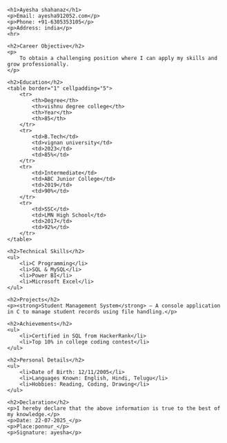 <!DOCTYPE html>
<html>
<head>
    <title>My Resume</title>
</head>
<body>

    <h1>Ayesha shahanaz</h1>
    <p>Email: ayesha912052.com</p>
    <p>Phone: +91-6305353105</p>
    <p>Address: india</p>
    <hr>

    <h2>Career Objective</h2>
    <p>
        To obtain a challenging position where I can apply my skills and grow professionally.
    </p>

    <h2>Education</h2>
    <table border="1" cellpadding="5">
        <tr>
            <th>Degree</th>
            <th>vishnu degree college</th>
            <th>Year</th>
            <th>85</th>
        </tr>
        <tr>
            <td>B.Tech</td>
            <td>vignan university</td>
            <td>2023</td>
            <td>85%</td>
        </tr>
        <tr>
            <td>Intermediate</td>
            <td>ABC Junior College</td>
            <td>2019</td>
            <td>90%</td>
        </tr>
        <tr>
            <td>SSC</td>
            <td>LMN High School</td>
            <td>2017</td>
            <td>92%</td>
        </tr>
    </table>

    <h2>Technical Skills</h2>
    <ul>
        <li>C Programming</li>
        <li>SQL & MySQL</li>
        <li>Power BI</li>
        <li>Microsoft Excel</li>
    </ul>

    <h2>Projects</h2>
    <p><strong>Student Management System</strong> – A console application in C to manage student records using file handling.</p>

    <h2>Achievements</h2>
    <ul>
        <li>Certified in SQL from HackerRank</li>
        <li>Top 10% in college coding contest</li>
    </ul>

    <h2>Personal Details</h2>
    <ul>
        <li>Date of Birth: 12/11/2005</li>
        <li>Languages Known: English, Hindi, Telugu</li>
        <li>Hobbies: Reading, Coding, Drawing</li>
    </ul>

    <h2>Declaration</h2>
    <p>I hereby declare that the above information is true to the best of my knowledge.</p>
    <p>Date: 22-07-2025_</p>
    <p>Place:ponnur_</p>
    <p>Signature: ayesha</p>

</body>
</html>
